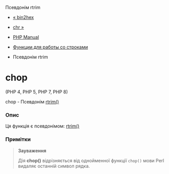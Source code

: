 Псевдонім rtrim

-   [« bin2hex](function.bin2hex.html)
    
-   [chr »](function.chr.html)
    
-   [PHP Manual](index.html)
    
-   [Функции для работы со строками](ref.strings.html)
    
-   Псевдонім rtrim
    

# chop

(PHP 4, PHP 5, PHP 7, PHP 8)

chop - Псевдонім [rtrim()](function.rtrim.html)

### Опис

Ця функція є псевдонімом: [rtrim()](function.rtrim.html)

### Примітки

> **Зауваження**
> 
> Дія **chop()** відрізняється від однойменної функції `chop()` мови Perl видаляє останній символ рядка.